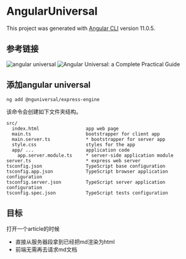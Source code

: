 # AngularUniversal

This project was generated with [Angular CLI](https://github.com/angular/angular-cli) version 11.0.5.

## 参考链接

![angular universal](https://angular.cn/guide/universal)
![Angular Universal: a Complete Practical Guide](https://blog.angular-university.io/angular-universal/)

## 添加angular universal

`ng add @nguniversal/express-engine`

该命令会创建如下文件夹结构。


```
src/
  index.html                 app web page
  main.ts                    bootstrapper for client app
  main.server.ts             * bootstrapper for server app
  style.css                  styles for the app
  app/ ...                   application code
    app.server.module.ts     * server-side application module
server.ts                    * express web server
tsconfig.json                TypeScript base configuration
tsconfig.app.json            TypeScript browser application configuration
tsconfig.server.json         TypeScript server application configuration
tsconfig.spec.json           TypeScript tests configuration
```
## 目标

打开一个article的时候
- 直接从服务器段拿到已经把md渲染为html
- 前端无需再去请求md文档